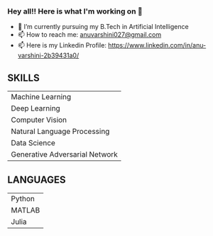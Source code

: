 
### Hey all!! Here is what I'm working on 👋

- 🔭 I’m currently pursuing my B.Tech in Artificial Intelligence
- 📫 How to reach me: anuvarshini027@gmail.com
- 📫 Here is my Linkedin Profile: https://www.linkedin.com/in/anu-varshini-2b39431a0/

## SKILLS
|          |
| ------------- |
| Machine Learning| 
| Deep Learning | 
| Computer Vision| 
| Natural Language Processing | 
| Data Science | 
| Generative Adversarial Network| 

## LANGUAGES
||
| ------------- |
| Python| 
| MATLAB| 
| Julia| 

